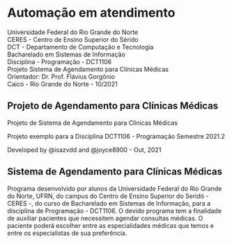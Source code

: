 # Automação em atendimento

Universidade Federal do Rio Grande do Norte <br>
CERES - Centro de Ensino Superior do Sérido <br>
DCT - Departamento de Computação e Tecnologia <br>
Bacharelado em Sistemas de Informação <br>
Disciplina - Programação - DCT1106 <br>
Projeto Sistema de Agendamento para Clínicas Médicas <br>
Orientador: Dr. Prof. Flávius Gorgônio <br>
Caicó - Rio Grande do Norte - 10/2021 <br>

## Projeto de Agendamento para Clínicas Médicas

Projeto de Sistema de Agendamento para Clínicas Médicas

Projeto exemplo para a Disciplina DCT1106 - Programação
Semestre 2021.2

Developed by @isazvdd and @joyce8900 - Out, 2021

## Sistema de Agendamento para Clínicas Médicas

Programa desenvolvido por alunos da Universidade Federal do Rio Grande do Norte, UFRN, do campus do Centro de Ensino Superior do Seridó - CERES -, do curso de Bacharelado em Sistemas de Informação, para a disciplina de Programação - DCT1106. O devido programa tem a finalidade de auxiliar pacientes que necessitem agendar consultas médicas. O paciente poderá escolher entre as especialidades médicas que temos e entre os especialistas de sua preferência.
